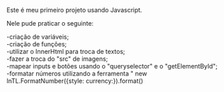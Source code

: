Este é meu primeiro projeto usando Javascript.

Nele pude praticar o seguinte:

-criação de variáveis;<br>
-criação de funções;<br>
-utilizar o InnerHtml para troca de textos;<br>
-fazer a troca do "src" de imagens;<br>
-mapear inputs e botões usando o "queryselector" e o "getElementById";<br>
-formatar números utilizando a ferramenta " new InTL.FormatNumber({style: currency:}).format() 
